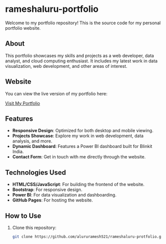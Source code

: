 # rameshaluru-portfolio

Welcome to my portfolio repository! This is the source code for my personal portfolio website.

## About

This portfolio showcases my skills and projects as a web developer, data analyst, and cloud computing enthusiast. It includes my latest work in data visualization, web development, and other areas of interest.

## Website

You can view the live version of my portfolio here:

[Visit My Portfolio](https://alururamesh521.github.io/rameshaluru-protfolio/)

## Features

- **Responsive Design**: Optimized for both desktop and mobile viewing.
- **Projects Showcase**: Explore my work in web development, data analysis, and more.
- **Dynamic Dashboard**: Features a Power BI dashboard built for Blinkit India.
- **Contact Form**: Get in touch with me directly through the website.

## Technologies Used

- **HTML/CSS/JavaScript**: For building the frontend of the website.
- **Bootstrap**: For responsive design.
- **Power BI**: For data visualization and dashboarding.
- **GitHub Pages**: For hosting the website.

## How to Use

1. Clone this repository:
   ```bash
   git clone https://github.com/alururamesh521/rameshaluru-protfolio.git
